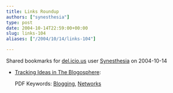 ```yaml
---
title: Links Roundup
authors: ["synesthesia"]
type: post
date: 2004-10-14T22:59:00+00:00
slug: links-104 
aliases: ["/2004/10/14/links-104"]

---
```

Shared bookmarks for [del.icio.us][1] user  [Synesthesia][2] on 2004-10-14

  * [Tracking Ideas in The Blogosphere][3]:
  
    PDF Keywords: [Blogging][4], [Networks][5]

 [1]: https://del.icio.us/
 [2]: https://del.icio.us/synesthesia
 [3]: https://alex.halavais.net/research/halavais-hicss04.pdf "https://alex.halavais.net/research/halavais-hicss04.pdf"
 [4]: https://del.icio.us/synesthesia/Blogging
 [5]: https://del.icio.us/synesthesia/Networks